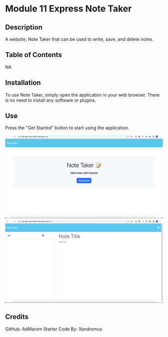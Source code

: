 
# Module 11 Express Note Taker 
## Description 
A website, Note Taker that can be used to write, save, and delete notes.

## Table of Contents
NA

## Installation
To use Note Taker, simply open the application in your web browser. There is no need to install any software or plugins.

## Use
Press the "Get Started" button to start using the application.


![alt text](./images/Screen%20Shot.png)
![alt text](./images/Screen%20Shot%3Anotes.png)


## Credits
GitHub: AdMarom 
Starter Code By: Xandromus


